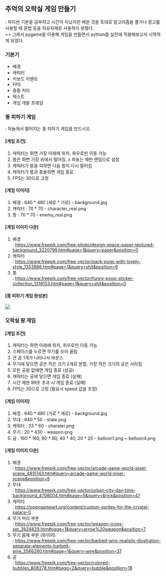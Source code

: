 ## 추억의 오락실 게임 만들기
: 파이썬 기본을 공부하고 시간이 지났지만 배운 것을 토대로 알고리즘을 풀거나 장고를 사용할 때 문법 등을 자유자재로 사용하지 못했다.\
=> 그래서 pygame을 이용해 게임을 만들면서 python을 실전에 적용해보고자 시작하게 되었다.
### 기본기
- 배경
- 캐릭터
- 키보드 이벤트
- FPS
- 충돌 처리
- 텍스트
- 게임 개발 프레임
### 똥 피하기 게임
: 하늘에서 떨어지는 똥 피하기 게임을 만드시오.
#### [게임 조건]
1. 캐릭터는 화면 가장 아래에 위치, 좌우로만 이동 가능
2. 똥은 화면 가장 위에서 떨어짐. x 좌표는 매번 랜덤으로 설정
3. 캐릭터가 똥을 피하면 다음 똥이 다시 떨어짐
4. 캐릭터가 똥과 충돌하면 게임 종료
5. FPS는 30으로 고정
#### [게임 이미지]
1. 배경 : 640 * 480 (세로 * 가로) - background.jpg
2. 캐릭터 : 70 * 70 - character_real.png
3. 똥 : 70 * 70 - enemy_real.png
#### [게임 이미지 다운]
1. 배경\
: https://www.freepik.com/free-photo/design-space-paper-textured-background_3220799.htm#page=1&query=paper&position=0
2. 캐릭터\
: https://www.freepik.com/free-vector/pack-pugs-with-lovely-style_1353886.htm#page=1&query=shit&position=6
3. 똥\
: https://www.freepik.com/free-vector/funny-poop-sticker-collection_1318153.htm#page=1&query=shit&position=0

#### [똥 피하기 게임 완성본]
<img src="./poop.gif">

### 오락실 팡 게임
#### [게임 조건]
1. 캐릭터는 화면 아래에 위치, 좌우로만 이동 가능
2. 스페이스를 누르면 무기를 쏘아 올림
3. 큰 공 1개가 나타나서 바운스
4. 무기에 닿으면 공은 작은 크기 2개로 분할, 가장 작은 크기의 공은 사라짐
5. 모든 공을 없애면 게임 종료 (성공)
6. 캐릭터는 공에 닿으면 게임 종료 (실패)
7. 시간 제한 99초 초과 시 게임 종료 (실패)
8. FPS는 30으로 고정 (필요시 speed 값을 조정)

#### [게임 이미지]
1. 배경 : 640 * 480 (가로 * 세로) - background.jpg
2. 무대 : 640 * 50 - state.png
3. 캐릭터 : 33 * 60 - charater.png
4. 무기 : 20 * 430 - weapon.png
5. 공 : 160 * 160, 80 * 80, 40 * 40, 20 * 20 - balloon1.png ~ balloon4.png

#### [게임 이미지 다운]
1. 배경\
: https://www.freepik.com/free-vector/arcade-game-world-pixel-scene_4815143.htm#query=arcade-game-world-pixel-scene&position=8
2. 무대\
: https://www.freepik.com/free-vector/urban-city-day-time-background_4708004.htm#page=5&query=brick&position=47
3. 캐릭터\
: https://opengameart.org/content/custom-sprites-for-the-crystal-palace-0
4. 무기 머리 부분\
: https://www.freepik.com/free-vector/weapon-icons-set_3924829.htm#page=1&query=arrow%20weapon&position=7
5. 무기 몸체 부분 (와이어)\
: https://www.freepik.com/free-vector/barbed-wire-realistic-illustration-separate-elements-barbed-wire_3586280.htm#page=1&query=wire&position=37
6. 공\
: https://www.freepik.com/free-vector/colored-bubbles_808278.htm#page=2&query=bubble&position=18